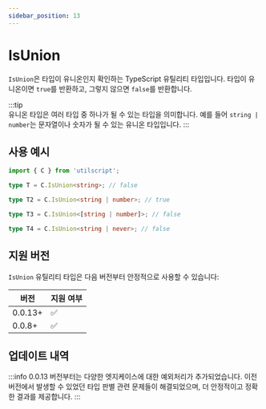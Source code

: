 ```yaml
---
sidebar_position: 13
---
```


# IsUnion

`IsUnion`은 타입이 유니온인지 확인하는 TypeScript 유틸리티 타입입니다. 타입이 유니온이면 `true`를 반환하고, 그렇지 않으면 `false`를 반환합니다.

:::tip  
유니온 타입은 여러 타입 중 하나가 될 수 있는 타입을 의미합니다. 예를 들어 `string | number`는 문자열이나 숫자가 될 수 있는 유니온 타입입니다.
:::

## 사용 예시

```ts
import { C } from 'utilscript';

type T = C.IsUnion<string>; // false

type T2 = C.IsUnion<string | number>; // true

type T3 = C.IsUnion<[string | number]>; // false

type T4 = C.IsUnion<string | never>; // false
```

## 지원 버전

`IsUnion` 유틸리티 타입은 다음 버전부터 안정적으로 사용할 수 있습니다:

| 버전    | 지원 여부 |
| ------- | --------- |
| 0.0.13+ | ✅        |
| 0.0.8+  | ✅        |

## 업데이트 내역

:::info
0.0.13 버전부터는 다양한 엣지케이스에 대한 예외처리가 추가되었습니다. 이전 버전에서 발생할 수 있었던 타입 판별 관련 문제들이 해결되었으며, 더 안정적이고 정확한 결과를 제공합니다.
:::
